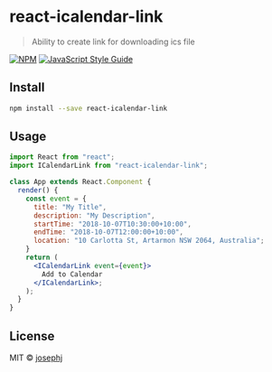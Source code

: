 # react-icalendar-link

> Ability to create link for downloading ics file

[![NPM](https://img.shields.io/npm/v/react-icalendar-link.svg)](https://www.npmjs.com/package/react-icalendar-link) [![JavaScript Style Guide](https://img.shields.io/badge/code_style-standard-brightgreen.svg)](https://standardjs.com)

## Install

```bash
npm install --save react-icalendar-link
```

## Usage

```jsx
import React from "react";
import ICalendarLink from "react-icalendar-link";

class App extends React.Component {
  render() {
    const event = {
      title: "My Title",
      description: "My Description",
      startTime: "2018-10-07T10:30:00+10:00",
      endTime: "2018-10-07T12:00:00+10:00",
      location: "10 Carlotta St, Artarmon NSW 2064, Australia";
    }
    return (
      <ICalendarLink event={event}>
        Add to Calendar
      </ICalendarLink>;
    );
  }
}
```

## License

MIT © [josephj](https://github.com/josephj)
